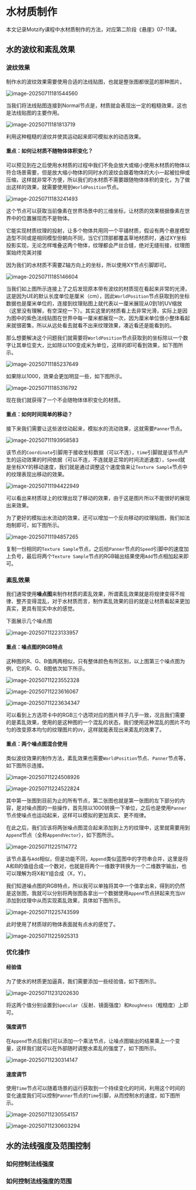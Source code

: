 # 水材质制作

本文记录Motzify课程中水材质制作的方法，对应第二阶段《悬崖》07-11课。

## 水的波纹和紊乱效果

### 波纹效果

制作水的波纹效果需要使用合适的法线贴图，也就是整张图都很蓝的那种图片。

![image-20250711181544560](水材质制作.assets/image-20250711181544560.png)

当我们将法线贴图连接到Normal节点是，材质就会表现出一定的粗糙效果，这也是法线贴图的主要作用。

![image-20250711181813719](水材质制作.assets/image-20250711181813719.png)

利用这种粗糙的波纹并使其运动起来即可模拟水的动态效果。

#### 重点：如何让材质不随物体体积变化？

可以预见到在之后使用水材质的过程中我们不免会放大或缩小使用水材质的物体以符合场景需要，但是放大缩小物体的同时水的波纹会跟着物体的大小一起被拉伸或压缩，这样就非常不方便，所以我们的水材质不需要跟随物体体积的变化，为了做出这样的效果，就需要使用到`WorldPosition`节点。

![image-20250711183241493](水材质制作.assets/image-20250711183241493.png)

这个节点可以获取当前像素在世界场景中的三维坐标，让材质的效果根据像素在世界中的位置展现而不是物体。

它能实现材质纹理的投射，让多个物体共用同一个平铺材质，假设有两个悬崖模型造型不同或是相同模型但朝向不同，当它们顶部都覆盖草地材质时，通过XY坐标投影实现，无论怎样堆叠这两个物体，纹理都会严丝合缝，绝对无缝衔接，纹理图案始终完美对接

因为我们的水材质不需要Z轴方向上的坐标，所以使用XY节点引脚即可。

![image-20250711185146604](水材质制作.assets/image-20250711185146604.png)

当我们如上图所示连接上了之后发现原本带有波纹的材质现在看起来非常的光滑，这是因为UE的默认长度单位是厘米（cm），因此`WorldPosition`节点获取到的坐标数据也是厘米单位的，连接到纹理贴图上就代表以一厘米展现从0到1的UV缩放（这里没有理解，有空深挖一下）。其实这里的材质看上去非常光滑，实际上是因为图中的紫色法线贴图在世界中每一厘米都展现一次，因为厘米单位很小整体看起来就很密集，所以从远处看去就看不出来纹理效果，凑近看还是能看到的。

那么想要解决这个问题我们就需要将`WorldPosition`节点获取到的坐标除以一个数字让其单位变大，比如除以100变成米为单位，这样的即可看到效果，如下图所示。

![image-20250711185237649](水材质制作.assets/image-20250711185237649.png)

如果除以1000，效果会更加明显一些，如下图所示。

![image-20250711185316792](水材质制作.assets/image-20250711185316792.png)

现在我们就获得了一个不会随物体体积变化的材质。

#### 重点：如何时间简单的移动？

接下来我们需要让这些波纹动起来，模拟水的流动效果，这就需要`Panner`节点。

![image-20250711193958583](水材质制作.assets/image-20250711193958583.png)

该节点的`Coordinate`引脚用于接收坐标数据（可以不连），`time`引脚就是该节点产生的运动效果的时间依据（可以不连，不连就是正常的时间流逝速度），`Speed`就是坐标XY的移动速度，我们就是通过调整这个速度值来让`Texture Sample`节点中的纹理表现出移动的效果。

![image-20250711194422949](水材质制作.assets/image-20250711194422949.png)

可以看出来材质球上的纹理出现了移动的效果，由于这是图片所以不能很好的展现出来效果。

为了更好的模拟出水流动的效果，还可以增加一个反向移动的纹理贴图，我们如法炮制即可，如下图所示。

![image-20250711194857265](水材质制作.assets/image-20250711194857265.png)

复制一份相同的`Texture Sample`节点，之后给`Panner`节点的`Speed`引脚中的速度加上负号，最后将两个`Texture Sample`节点的RGB输出结果使用`Add`节点相加起来即可。

### 紊乱效果

我们通常使用**噪点图**来制作材质的紊乱效果，所谓紊乱效果就是将规律变得不规律、整齐变得混乱，对于水材质而言，制作紊乱效果的目的就是让材质看起来更加真实，更具有现实中水的感觉。

下面展示几个噪点图

![image-20250711223133957](水材质制作.assets/image-20250711223133957.png)

#### 重点：噪点图的RGB特点

这种图的R、G、B值两两相似，只有整体颜色有所区别，以上图第三个噪点图为例，它的R、G、B图依次如下所示。

![image-20250711223552328](水材质制作.assets/image-20250711223552328.png)

![image-20250711223616067](水材质制作.assets/image-20250711223616067.png)

![image-20250711223634347](水材质制作.assets/image-20250711223634347.png)

可以看到上方选项卡中的RGB三个选项对应的图片样子几乎一致，况且我们需要的是紊乱效果，使用的是这种图的一个混乱的状态，我们使用这种混乱的图片不均匀的改变原本均匀的纹理图片的`UV`，这样就能表现出来紊乱的效果了。

#### 重点：两个噪点图混合使用

类似波纹效果的制作方法，紊乱效果也需要`WorldPosition`节点、`Panner`节点等，如下图所示连接。

![image-20250711224508926](水材质制作.assets/image-20250711224508926.png)

![image-20250711224522824](水材质制作.assets/image-20250711224522824.png)

其中第一张图到目前为止的所有节点，第二张图也就是第一张图的左下部分的内容，是对噪点图的一些操作，首先除以1000转换一下单位，之后也是使用`Panner`节点使噪点也运动起来，这样可以模拟的更加真实、更不规律。

在此之后，我们应该将两张噪点图混合起来添加到上方的纹理中，这里就需要用到`Append`节点（全称`AppendVector`），如下图所示。

![image-20250711225114772](水材质制作.assets/image-20250711225114772.png)

该节点虽与`Add`相似，但是功能不同，`Append`类似蓝图中的字符串合并，这里是将A和B的值组合成一个数对，也就是将两个一维数字转换为一个二维数字输出，也可以理解为将X和Y组合成（X，Y）。

我们知道噪点图的RGB特点，所以我可以单独将其中一个值拿出来，得到的仍然是这张图，我就可以分别将两张图各拿出一个数据使用`Append`节点拼起来充当`UV`添加到纹理中从而实现紊乱效果，具体如下图所示。

![image-20250711225743599](水材质制作.assets/image-20250711225743599.png)

此时使用了材质球的物体表面就有点水的感觉了。

![image-20250711225925313](水材质制作.assets/image-20250711225925313.png)

### 优化操作

#### 经验值

为了使水的材质更加逼真，我们需要添加一些经验值，如下图所示。

![image-20250711231202630](水材质制作.assets/image-20250711231202630.png)

将这两个值分别设置到`Specular`（反射、镜面强度）和`Roughness`（粗糙度）上即可。

#### 强度调节

在`Append`节点后我们可以添加一个乘法节点，让噪点图输出的结果乘上一个变量，这样我们就可以在外部随时调整水紊乱的强度了，如下图所示。

![image-20250711230314147](水材质制作.assets/image-20250711230314147.png)

#### 速度调节

使用`Time`节点可以随着场景的运行获取到一个持续变化的时间，利用这个时间的变化速度我们可以控制`Panner`节点的`Time`引脚，从而控制水的速度，如下图所示。

![image-20250711230554157](水材质制作.assets/image-20250711230554157.png)

![image-20250711230603294](水材质制作.assets/image-20250711230603294.png)

## 水的法线强度及范围控制

### 如何控制法线强度

### 如何控制法线强度的范围

